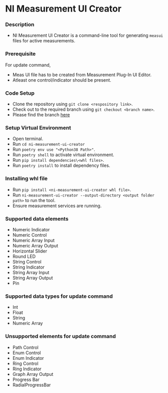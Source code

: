 # NI Measurement UI Creator

### Description

- NI Measurement UI Creator is a command-line tool for generating `measui` files for active measurements.

### Prerequisite

For update command,
- Meas UI file has to be created from Measurement Plug-In UI Editor.
- Atleast one control/indicator should be present.

### Code Setup

- Clone the repository using `git clone <respository link>`.
- Check out to the required branch using `git checkout <branch name>`.
- Please find the branch [here](https://github.com/ni/ni-measurement-plugin-converter/tree/ni-measui-creator)

### Setup Virtual Environment

- Open terminal.
- Run `cd ni-measurement-ui-creator`
- Run `poetry env use "<Python38 Path>"`.
- Run `poetry shell` to activate virtual environment.
- Run `pip install dependencies\<whl files>`.
- Run `poetry install` to install dependency files.

### Installing whl file

- Run `pip install <ni-measurement-ui-creator whl file>`.
- Run `ni-measurement-ui-creator --output-directory <output folder path>` to run the tool.
- Ensure measurement services are running.

### Supported data elements

- Numeric Indicator
- Numeric Control
- Numeric Array Input
- Numeric Array Output
- Horizontal Slider
- Round LED
- String Control
- String Indicator
- String Array Input
- String Array Output
- Pin

### Supported data types for update command

- Int
- Float
- String
- Numeric Array

### Unsupported elements for update command

- Path Control
- Enum Control
- Enum Indicator
- Ring Control
- Ring Indicator
- Graph Array Output
- Progress Bar
- RadialProgressBar
